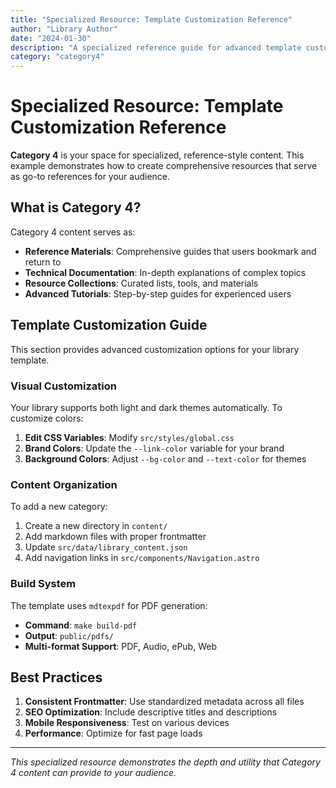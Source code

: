 ```yaml
---
title: "Specialized Resource: Template Customization Reference"
author: "Library Author"
date: "2024-01-30"
description: "A specialized reference guide for advanced template customization. This Category 4 example shows how to create comprehensive reference materials."
category: "category4"
---
```


# Specialized Resource: Template Customization Reference

**Category 4** is your space for specialized, reference-style content. This example demonstrates how to create comprehensive resources that serve as go-to references for your audience.

## What is Category 4?

Category 4 content serves as:

- **Reference Materials**: Comprehensive guides that users bookmark and return to
- **Technical Documentation**: In-depth explanations of complex topics
- **Resource Collections**: Curated lists, tools, and materials
- **Advanced Tutorials**: Step-by-step guides for experienced users

## Template Customization Guide

This section provides advanced customization options for your library template.

### Visual Customization

Your library supports both light and dark themes automatically. To customize colors:

1. **Edit CSS Variables**: Modify `src/styles/global.css`
2. **Brand Colors**: Update the `--link-color` variable for your brand
3. **Background Colors**: Adjust `--bg-color` and `--text-color` for themes

### Content Organization

To add a new category:

1. Create a new directory in `content/`
2. Add markdown files with proper frontmatter
3. Update `src/data/library_content.json`
4. Add navigation links in `src/components/Navigation.astro`

### Build System

The template uses `mdtexpdf` for PDF generation:

- **Command**: `make build-pdf`
- **Output**: `public/pdfs/`
- **Multi-format Support**: PDF, Audio, ePub, Web

## Best Practices

1. **Consistent Frontmatter**: Use standardized metadata across all files
2. **SEO Optimization**: Include descriptive titles and descriptions
3. **Mobile Responsiveness**: Test on various devices
4. **Performance**: Optimize for fast page loads

---

*This specialized resource demonstrates the depth and utility that Category 4 content can provide to your audience.*
